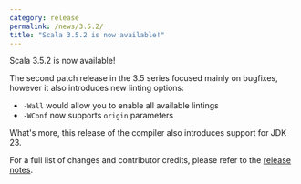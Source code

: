 ```yaml
---
category: release
permalink: /news/3.5.2/
title: "Scala 3.5.2 is now available!"
---
```

Scala 3.5.2 is now available!

The second patch release in the 3.5 series focused mainly on bugfixes, however it also introduces new linting options:

* `-Wall` would allow you to enable all available lintings
* `-WConf` now supports `origin` parameters

What's more, this release of the compiler also introduces support for JDK 23.

For a full list of changes and contributor credits, please refer to the [release notes](https://github.com/scala/scala3/releases/tag/3.5.2).
